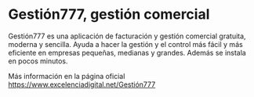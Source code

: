 ﻿# Gestión777, gestión comercial

Gestión777 es una aplicación de facturación y gestión comercial gratuita, moderna y sencilla. Ayuda a hacer la gestión y el control más fácil y más eficiente en empresas pequeñas, medianas y grandes. Además se instala en pocos minutos.

Más información en la página oficial https://www.excelenciadigital.net/Gestión777


